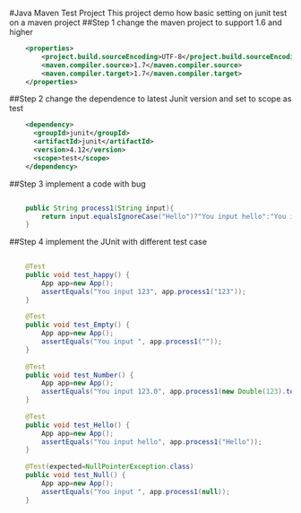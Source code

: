 #Java Maven Test Project
This project demo how basic setting on junit test on a maven project
##Step 1 change the maven project to support 1.6 and higher
```xml
	<properties>
		<project.build.sourceEncoding>UTF-8</project.build.sourceEncoding>
		<maven.compiler.source>1.7</maven.compiler.source>
		<maven.compiler.target>1.7</maven.compiler.target>
	</properties>
```
##Step 2 change the dependence to latest Junit version and set to scope as test
```xml
	<dependency>
      <groupId>junit</groupId>
      <artifactId>junit</artifactId>
      <version>4.12</version>
      <scope>test</scope>
    </dependency>
```
##Step 3 implement a code with bug
```java

	public String process1(String input){
		return input.equalsIgnoreCase("Hello")?"You input hello":"You input "+input;
	}
```
##Step 4 implement the JUnit with different test case
```java
	
	@Test
	public void test_happy() {
		App app=new App();
		assertEquals("You input 123", app.process1("123"));
	}
	
	@Test
	public void test_Empty() {
		App app=new App();
		assertEquals("You input ", app.process1(""));
	}
	
	@Test
	public void test_Number() {
		App app=new App();
		assertEquals("You input 123.0", app.process1(new Double(123).toString()));
	}
	
	@Test
	public void test_Hello() {
		App app=new App();
		assertEquals("You input hello", app.process1("Hello"));
	}
	
	@Test(expected=NullPointerException.class)
	public void test_Null() {
		App app=new App();
		assertEquals("You input ", app.process1(null));
	}
```
    